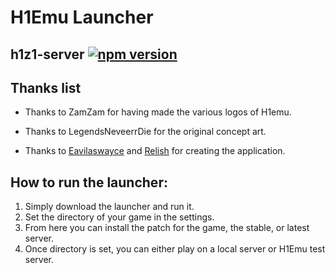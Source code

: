 # H1Emu Launcher

## h1z1-server [![npm version](http://img.shields.io/npm/v/h1z1-server.svg?style=flat)](https://npmjs.org/package/h1z1-server "View this project on npm")

## Thanks list

- Thanks to ZamZam for having made the various logos of H1emu.

- Thanks to LegendsNeveerrDie for the original concept art.

- Thanks to [Eavilaswayce](https://github.com/Eavilaswayce) and [Relish](https://github.com/aarongarnerm) for creating the application.

## How to run the launcher:

1. Simply download the launcher and run it.
1. Set the directory of your game in the settings.
1. From here you can install the patch for the game, the stable, or latest server.
1. Once directory is set, you can either play on a local server or H1Emu test server.
